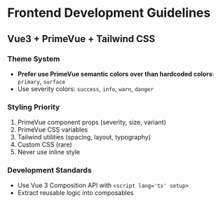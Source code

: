 # Frontend Development Guidelines

## Vue3 + PrimeVue + Tailwind CSS

### Theme System

- **Prefer use PrimeVue semantic colors over than hardcoded colors**: `primary`, `surface`
- Use severity colors: `success`, `info`, `warn`, `danger`

### Styling Priority

1. PrimeVue component props (severity, size, variant)
2. PrimeVue CSS variables
3. Tailwind utilities (spacing, layout, typography)
4. Custom CSS (rare)
5. Never use inline style

### Development Standards

- Use Vue 3 Composition API with `<script lang='ts' setup>`
- Extract reusable logic into composables
